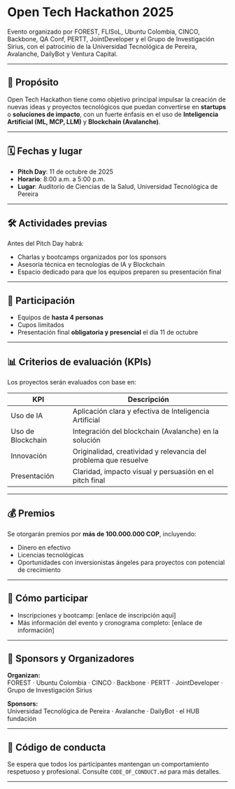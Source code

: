 # Open Tech Hackathon 2025

Evento organizado por FOREST, FLISoL, Ubuntu Colombia, CINCO, Backbone, QA Conf, PERTT, JointDeveloper y el Grupo de Investigación Sirius, con el patrocinio de la Universidad Tecnológica de Pereira, Avalanche, DailyBot y Ventura Capital.

---

## 🎯 Propósito

Open Tech Hackathon tiene como objetivo principal impulsar la creación de nuevas ideas y proyectos tecnológicos que puedan convertirse en **startups** o **soluciones de impacto**, con un fuerte énfasis en el uso de **Inteligencia Artificial (ML, MCP, LLM)** y **Blockchain (Avalanche)**.

---

## 🗓 Fechas y lugar

- **Pitch Day**: 11 de octubre de 2025  
- **Horario**: 8:00 a.m. a 5:00 p.m.  
- **Lugar**: Auditorio de Ciencias de la Salud, Universidad Tecnológica de Pereira  

---

## 🛠 Actividades previas

Antes del Pitch Day habrá:

- Charlas y bootcamps organizados por los sponsors  
- Asesoría técnica en tecnologías de IA y Blockchain  
- Espacio dedicado para que los equipos preparen su presentación final

---

## 👥 Participación

- Equipos de **hasta 4 personas**  
- Cupos limitados  
- Presentación final **obligatoria y presencial** el día 11 de octubre

---

## 📊 Criterios de evaluación (KPIs)

Los proyectos serán evaluados con base en:

| KPI                 | Descripción                                 |
|----------------------|---------------------------------------------|
| Uso de IA            | Aplicación clara y efectiva de Inteligencia Artificial |
| Uso de Blockchain    | Integración del blockchain (Avalanche) en la solución |
| Innovación           | Originalidad, creatividad y relevancia del problema que resuelve |
| Presentación         | Claridad, impacto visual y persuasión en el pitch final |

---

## 💰 Premios

Se otorgarán premios por **más de 100.000.000 COP**, incluyendo:

- Dinero en efectivo  
- Licencias tecnológicas  
- Oportunidades con inversionistas ángeles para proyectos con potencial de crecimiento

---

## 🔗 Cómo participar

- Inscripciones y bootcamp: [enlace de inscripción aquí]  
- Más información del evento y cronograma completo: [enlace de información]

---

## 🤝 Sponsors y Organizadores

**Organizan:**  
FOREST · Ubuntu Colombia · CINCO · Backbone · PERTT · JointDeveloper · Grupo de Investigación Sirius

**Sponsors:**  
Universidad Tecnológica de Pereira · Avalanche · DailyBot · el HUB fundación

---

## 📜 Código de conducta

Se espera que todos los participantes mantengan un comportamiento respetuoso y profesional. Consulte `CODE_OF_CONDUCT.md` para más detalles.

---


